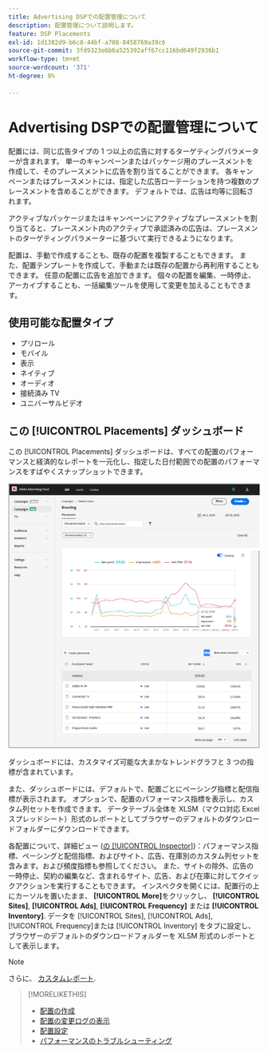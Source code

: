 ```yaml
---
title: Advertising DSPでの配置管理について
description: 配置管理について説明します。
feature: DSP Placements
exl-id: 1d1382d9-b6c8-44bf-a708-8458769a39c6
source-git-commit: 3fd9323e6b6a525392aff67cc116bd649f2936b1
workflow-type: tm+mt
source-wordcount: '371'
ht-degree: 0%

---
```


# Advertising DSPでの配置管理について

配置には、同じ広告タイプの 1 つ以上の広告に対するターゲティングパラメーターが含まれます。 単一のキャンペーンまたはパッケージ用のプレースメントを作成して、そのプレースメントに広告を割り当てることができます。 各キャンペーンまたはプレースメントには、指定した広告ローテーションを持つ複数のプレースメントを含めることができます。 デフォルトでは、広告は均等に回転されます。

アクティブなパッケージまたはキャンペーンにアクティブなプレースメントを割り当てると、プレースメント内のアクティブで承認済みの広告は、プレースメントのターゲティングパラメーターに基づいて実行できるようになります。

配置は、手動で作成することも、既存の配置を複製することもできます。 また、配置テンプレートを作成して、手動または既存の配置から再利用することもできます。 任意の配置に広告を追加できます。 個々の配置を編集、一時停止、アーカイブすることも、一括編集ツールを使用して変更を加えることもできます。

## 使用可能な配置タイプ

* プリロール
* モバイル
* 表示
* ネイティブ
* オーディオ
* 接続済み TV
* ユニバーサルビデオ

## この [!UICONTROL Placements] ダッシュボード

この [!UICONTROL Placements] ダッシュボードは、すべての配置のパフォーマンスと経済的なレポートを一元化し、指定した日付範囲での配置のパフォーマンスをすばやくスナップショットできます。

![配置ダッシュボード](/help/dsp/assets/placement-dashboard.png)

ダッシュボードには、カスタマイズ可能な大まかなトレンドグラフと 3 つの指標が含まれています。

また、ダッシュボードには、デフォルトで、配置ごとにペーシング指標と配信指標が表示されます。 オプションで、配置のパフォーマンス指標を表示し、カスタム列セットを作成できます。 データテーブル全体を XLSM（マクロ対応 Excel スプレッドシート）形式のレポートとしてブラウザーのデフォルトのダウンロードフォルダーにダウンロードできます。

各配置について、詳細ビュー ([の [!UICONTROL Inspector]](/help/dsp/campaign-management/reports/campaign-reports-about.md))：パフォーマンス指標、ペーシングと配信指標、およびサイト、広告、在庫別のカスタム列セットを含みます。および頻度指標も参照してください。 また、サイトの除外、広告の一時停止、契約の編集など、含まれるサイト、広告、および在庫に対してクイックアクションを実行することもできます。 インスペクタを開くには、配置行の上にカーソルを置いたまま、 **[!UICONTROL More]**&#x200B;をクリックし、 **[!UICONTROL Sites]**, **[!UICONTROL Ads]**, **[!UICONTROL Frequency]** または **[!UICONTROL Inventory]**. データを [!UICONTROL Sites], [!UICONTROL Ads], [!UICONTROL Frequency]または [!UICONTROL Inventory]  をタブに設定し、ブラウザーのデフォルトのダウンロードフォルダーを XLSM 形式のレポートとして表示します。

>[!NOTE]
>
>さらに、 [カスタムレポート](/help/dsp/reports/report-about.md).

>[!MORELIKETHIS]
>
>* [配置の作成](placement-create.md)
>* [配置の変更ログの表示](placement-change-log.md)
>* [配置設定](placement-settings.md)
>* [パフォーマンスのトラブルシューティング](/help/dsp/optimization/troubleshooting-performance.md)

